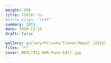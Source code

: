 ```yaml
---
weight: 200
title: נפל (2016)
#title_align: "left"
summary: 2015
date: 2020-12-15
draft: false

gallery: gallery/Private/Travel/Nepal (2016)
files: "*"
cover: NEPL7312-HDR-Pano-Edit.jpg
---
```


